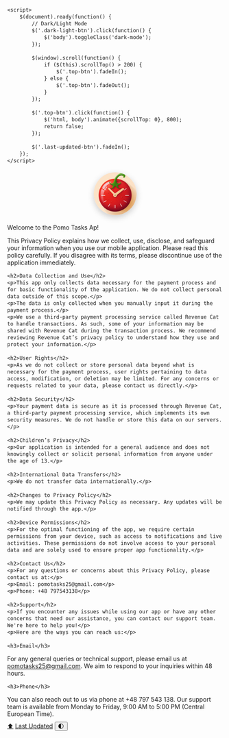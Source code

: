 <html lang="en">
<head>
    <meta charset="UTF-8">
    <title>Pomo Tasks</title>
    <link href="https://fonts.googleapis.com/css2?family=Montserrat:wght@400;700&display=swap" rel="stylesheet">
    <style>

    @keyframes fadeIn {
            from {
                opacity: 0;
            }

            to {
                opacity: 1;
            }
        }

@keyframes float {
    0% {
        box-shadow: 0 5px 15px 0px rgba(0,0,0,0.6);
        transform: translateY(0px);
    }
    50% {
        box-shadow: 0 25px 15px 0px rgba(0,0,0,0.2);
        transform: translateY(-20px);
    }
    100% {
        box-shadow: 0 5px 15px 0px rgba(0,0,0,0.6);
        transform: translateY(0px);
    }
}

        @keyframes gradientBG {
            0% {
                background-position: 0% 50%;
            }
            50% {
                background-position: 50% 50%;
            }
            100% {
                background-position: 100% 50%;
            }
        }

body {
    font-family: 'Montserrat', sans-serif;
    margin: 0;
    padding: 0;
    background: #FCE1C6;
    overflow-x: hidden;
    color: #fff;
}

        .container {
            animation: fadeIn 1s;
            width: 80%;
            margin: 0 auto;
            padding: 20px;
            background-color: rgba(0, 0, 0, 0.8);
            border-radius: 10px;
            transition: background 0.5s;
            box-shadow: 0px 5px 15px rgba(0,0,0,0.1);
        }

        h1 {
            text-align: center;
            text-shadow: 2px 2px 4px rgba(0,0,0,0.1);
            font-size: 36px;
            margin-top: 0;
        }

        h2 {
            font-size: 24px;
            color: #999;
            margin-bottom: 10px;
        }

        p {
            margin-bottom: 10px;
        }

        img {
            display: block;
            margin: 20px auto;
            width: 100px;
            border-radius: 50%;
            box-shadow: 0px 5px 15px rgba(0,0,0,0.2);
        }

.top-btn {
    position: fixed;
    bottom: 20px;
    right: 20px;
    background: #E82620;
    color: white;
    padding: 10px 20px;
    border-radius: 50px;
    text-decoration: none;
    font-size: 14px;
    transition: all 0.3s;
    opacity: 0.7;
    display: none;
    z-index: 9999;
}

        .top-btn:hover {
            opacity: 1;
        }

        .top-btn::before {
            content: "⬆";
            position: absolute;
            bottom: -20px;
            left: 50%;
            opacity: 0;
            transform: translateX(-50%) scale(0.5);
            transition: all 0.3s;
            pointer-events: none;
        }

        .top-btn:hover::before {
            bottom: -40px;
            opacity: 1;
            transform: translateX(-50%) scale(1);
        }

.last-updated-btn {
    position: fixed;
    top: 20px;
    right: 20px;
    background: #E82620;
    color: white;
    padding: 10px 20px;
    border-radius: 50px;
    text-decoration: none;
    font-size: 14px;
    transition: all 0.3s;
    opacity: 0.7;
    display: none;
    z-index: 9999;
}

        .last-updated-btn:hover {
            opacity: 1;
        }

        .last-updated-btn::before {
            content: attr(data-date);
            position: absolute;
            top: 100%;
            left: 50%;
            opacity: 0;
            transform: translateX(-50%) scale(0.5);
            transition: all 0.3s;
            pointer-events: none;
        }

        .last-updated-btn:hover::before {
            top: 120%;
            opacity: 1;
            transform: translateX(-50%) scale(1);
        }

        /* Dark/Light Mode Button */
        
.dark-light-btn {
    position: fixed;
    top: 20px;
    left: 20px;
    background: #E82620;
    color: #fff;
    border: none;
    border-radius: 50%;
    width: 40px;
    height: 40px;
    display: flex;
    justify-content: center;
    align-items: center;
    font-size: 20px;
    cursor: pointer;
    transition: background 0.3s, color 0.3s;
    z-index: 9999;
}

.dark-light-btn:hover {
    background: #fff;
    color: #E82620;
}

.dark-mode {
    background: #E7B580;
    color: #fff;
}

.dark-mode .container {
    background-color: rgba(0, 0, 0, 0.8); /* or any other color of your choice */
    color: #000;
}

.main-title {
    text-align: center;
    text-shadow: 2px 2px 4px rgba(0,0,0,0.1);
    font-size: 36px;
    margin-top: 0;
    color: #D31A1E;  /* Color change */
}

.sub-title {
    font-size: 24px;
    color: #D31A1E; /* Updated color */
    margin-bottom: 10px;
}

.sub-title-small {
    font-size: 20px;
    color: #D31A1E; /* Updated color */
    margin-bottom: 10px;
}

h1, h2, h3, h4, h5, h6 {
            display: none;
        }
    </style>
    <script src="https://ajax.googleapis.com/ajax/libs/jquery/3.5.1/jquery.min.js"></script>

    <script>
        $(document).ready(function() {
            // Dark/Light Mode
            $('.dark-light-btn').click(function() {
                $('body').toggleClass('dark-mode');
            });

            $(window).scroll(function() {
                if ($(this).scrollTop() > 200) {
                    $('.top-btn').fadeIn();
                } else {
                    $('.top-btn').fadeOut();
                }
            });

            $('.top-btn').click(function() {
                $('html, body').animate({scrollTop: 0}, 800);
                return false;
            });

            $('.last-updated-btn').fadeIn();
        });
    </script>

</head>

<body>
    
<div class="container">
    <img src="appstore.png" alt="Pomodoro Timer App logo">
    <p class="main-title">Welcome to the Pomo Tasks Ap!</p>
    <p class="sub-title">This Privacy Policy explains how we collect, use, disclose, and safeguard your information when you use our mobile application. Please read this policy carefully. If you disagree with its terms, please discontinue use of the application immediately.</p>

    <h2>Data Collection and Use</h2>
    <p>This app only collects data necessary for the payment process and for basic functionality of the application. We do not collect personal data outside of this scope.</p>
    <p>The data is only collected when you manually input it during the payment process.</p>
    <p>We use a third-party payment processing service called Revenue Cat to handle transactions. As such, some of your information may be shared with Revenue Cat during the transaction process. We recommend reviewing Revenue Cat’s privacy policy to understand how they use and protect your information.</p>

    <h2>User Rights</h2>
    <p>As we do not collect or store personal data beyond what is necessary for the payment process, user rights pertaining to data access, modification, or deletion may be limited. For any concerns or requests related to your data, please contact us directly.</p>

    <h2>Data Security</h2>
    <p>Your payment data is secure as it is processed through Revenue Cat, a third-party payment processing service, which implements its own security measures. We do not handle or store this data on our servers.</p>

    <h2>Children’s Privacy</h2>
    <p>Our application is intended for a general audience and does not knowingly collect or solicit personal information from anyone under the age of 13.</p>

    <h2>International Data Transfers</h2>
    <p>We do not transfer data internationally.</p>

    <h2>Changes to Privacy Policy</h2>
    <p>We may update this Privacy Policy as necessary. Any updates will be notified through the app.</p>

    <h2>Device Permissions</h2>
    <p>For the optimal functioning of the app, we require certain permissions from your device, such as access to notifications and live activities. These permissions do not involve access to your personal data and are solely used to ensure proper app functionality.</p>

    <h2>Contact Us</h2>
    <p>For any questions or concerns about this Privacy Policy, please contact us at:</p>
    <p>Email: pomotasks25@gmail.com</p>
    <p>Phone: +48 797543138</p>

    <h2>Support</h2>
    <p>If you encounter any issues while using our app or have any other concerns that need our assistance, you can contact our support team. We're here to help you!</p>
    <p>Here are the ways you can reach us:</p>

    <h3>Email</h3>
<p>For any general queries or technical support, please email us at <a href="mailto:pomotasks25@gmail.com">pomotasks25@gmail.com</a>. We aim to respond to your inquiries within 48 hours.</p>

    <h3>Phone</h3>
<p>You can also reach out to us via phone at +48 797 543 138. Our support team is available from Monday to Friday, 9:00 AM to 5:00 PM (Central European Time).</p>

</div>
<a href="#" class="top-btn">⬆</a>
<a href="#" class="last-updated-btn" data-date="Last Updated: July 26, 2023">Last Updated</a>
<button class="dark-light-btn" title="Toggle Dark/Light Mode">🌓</button>

</body>

</html>
